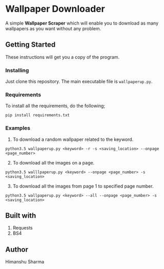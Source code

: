 # Wallpaper Downloader

A simple **Wallpaper Scraper** which will enable you to download as many wallpapers as you want without any problem.

## Getting Started
These instructions will get you a copy of the program.

### Installing
Just clone this repository. The main executable file is ```wallpaperup.py```.

### Requirements
To install all the requirements, do the following;
```
pip install requirements.txt
```
### Examples
1. To download a random wallpaper related to the keyword.
```
python3.5 wallpaperup.py <keyword> -r -s <saving_location> --onpage <page_number>
```
2. To download all the images on a page.
```
python3.5 walllpaperup.py <keyword> --onpage <page_number> -s <saving_location>
```
3. To download all the images from page 1 to specified page number.
```
python3.5 wallpaperup.py <keyword> --all --onpage <page_number> -s <saving_location>
```

## Built with
1. Requests
2. BS4

## Author
Himanshu Sharma
